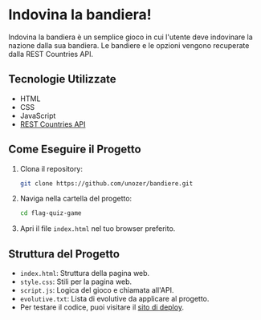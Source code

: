 # Indovina la bandiera!

Indovina la bandiera è un semplice gioco in cui l'utente deve indovinare la nazione dalla sua bandiera. Le bandiere e le opzioni vengono recuperate dalla REST Countries API.

## Tecnologie Utilizzate

- HTML
- CSS
- JavaScript
- [REST Countries API](https://restcountries.com/)

## Come Eseguire il Progetto

1. Clona il repository:

    ```bash
    git clone https://github.com/unozer/bandiere.git
    ```

2. Naviga nella cartella del progetto:

    ```bash
    cd flag-quiz-game
    ```

3. Apri il file `index.html` nel tuo browser preferito.

## Struttura del Progetto

- `index.html`: Struttura della pagina web.
- `style.css`: Stili per la pagina web.
- `script.js`: Logica del gioco e chiamata all'API.
- `evolutive.txt`: Lista di evolutive da applicare al progetto.
- Per testare il codice, puoi visitare il [sito di deploy](https://astounding-hummingbird-15e540.netlify.app/).